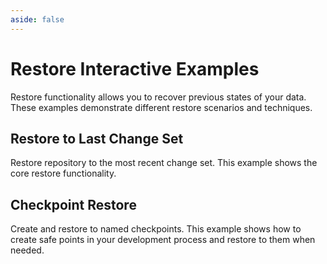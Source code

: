 ```yaml
---
aside: false
---
```


# Restore Interactive Examples

Restore functionality allows you to recover previous states of your data. These examples demonstrate different restore scenarios and techniques.

## Restore to Last Change Set

Restore repository to the most recent change set. This example shows the core restore functionality.

<LixSandpack feature="restore" example="restore-last-changeset" height="800px" fullWidth />

## Checkpoint Restore

Create and restore to named checkpoints. This example shows how to create safe points in your development process and restore to them when needed.

<LixSandpack feature="restore" example="restore-checkpoint" height="800px" fullWidth />